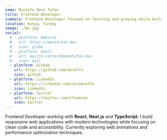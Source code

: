```yaml
---
name: Mustafa Emre Tufan
title: Frontend Developer
summary: Frontend Developer focused on learning and growing while building web applications.
location: Konya, Turkey
image: ./me.jpg
social:
  # - platform: Website
  #   url: https://emretufan.dev
  #   icon: globe
  # - platform: Email
  #   url: mailto:contact@emretufan.dev
  #   icon: mail
  - platform: GitHub
    url: https://github.com/emretfn
    icon: github
  - platform: LinkedIn
    url: https://linkedin.com/in/emretfn
    icon: linkedin
  - platform: Twitter
    url: https://twitter.com/tfnemree
    icon: twitter
---
```


Frontend Developer working with **React**, **Next.js** and **TypeScript**. I build responsive web applications with modern technologies while focusing on clean code and accessibility. Currently exploring web animations and performance optimization techniques.

